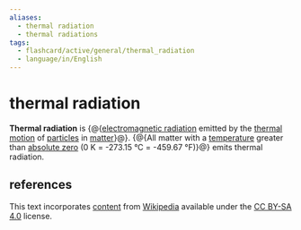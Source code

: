 ```yaml
---
aliases:
  - thermal radiation
  - thermal radiations
tags:
  - flashcard/active/general/thermal_radiation
  - language/in/English
---
```


# thermal radiation

__Thermal radiation__ is {@{[electromagnetic radiation](electromagnetic%20radiation.md) emitted by the [thermal motion](kinetic%20theory%20of%20gases.md) of [particles](particle.md) in [matter](matter.md)}@}. {@{All matter with a [temperature](temperature.md) greater than [absolute zero](absolute%20zero.md) (0&nbsp;K = -273.15&nbsp;°C = -459.67&nbsp;°F)}@} emits thermal radiation.

## references

This text incorporates [content](https://en.wikipedia.org/wiki/thermal_radiation) from [Wikipedia](Wikipedia.md) available under the [CC BY-SA 4.0](https://creativecommons.org/licenses/by-sa/4.0/) license.
